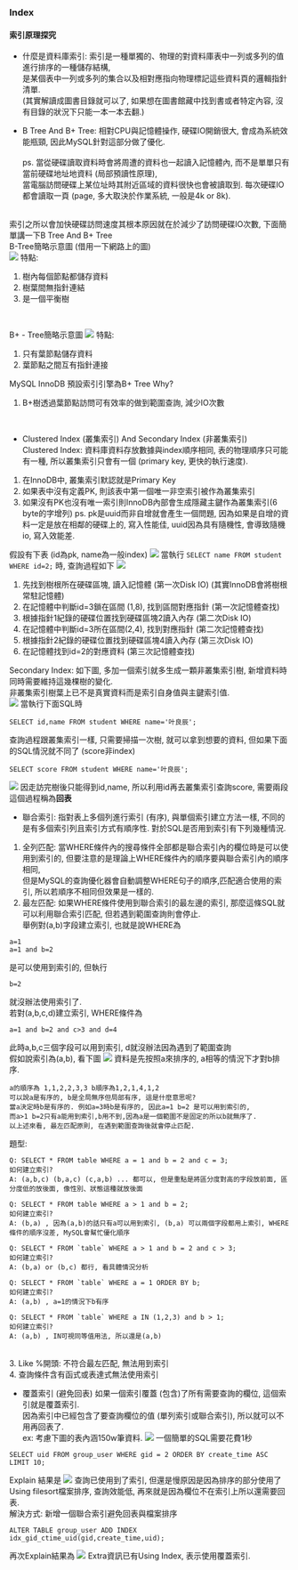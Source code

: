 ### Index

#### 索引原理探究
* 什麼是資料庫索引: 索引是一種單獨的、物理的對資料庫表中一列或多列的值進行排序的一種儲存結構, <br>
  是某個表中一列或多列的集合以及相對應指向物理標記這些資料頁的邏輯指針清單. <br>
  (其實解讀成圖書目錄就可以了, 如果想在圖書館藏中找到書或者特定內容, 沒有目錄的狀況下只能一本一本去翻.) <br>
  
* B Tree And B+ Tree: 相對CPU與記憶體操作, 硬碟IO開銷很大, 會成為系統效能瓶頸, 因此MySQL針對這部分做了優化. <br> <br>
ps. 當從硬碟讀取資料時會將周遭的資料也一起讀入記憶體內, 而不是單單只有當前硬碟地址地資料 (局部預讀性原理), <br>
當電腦訪問硬碟上某位址時其附近區域的資料很快也會被讀取到. 每次硬碟IO都會讀取一頁 (page, 多大取決於作業系統, 一般是4k or 8k). <br> <br>


索引之所以會加快硬碟訪問速度其根本原因就在於減少了訪問硬碟IO次數, 下面簡單講一下B Tree And B+ Tree <br>
B-Tree簡略示意圖 (借用一下網路上的圖) <br>
![](./img/B-Tree.png)
特點:
1. 樹內每個節點都儲存資料
2. 樹葉間無指針連結
3. 是一個平衡樹
<br>
   
B+ - Tree簡略示意圖
![](./img/B+%20Tree.png)
特點:
1. 只有葉節點儲存資料
2. 葉節點之間互有指針連接

MySQL InnoDB 預設索引引擎為B+ Tree Why?
1. B+樹透過葉節點訪問可有效率的做到範圍查詢, 減少IO次數
<br>
   
* Clustered Index (叢集索引) And Secondary Index (非叢集索引) <br>
Clustered Index: 資料庫資料存放數據與index順序相同, 表的物理順序只可能有一種, 所以叢集索引只會有一個 (primary key, 更快的執行速度). <br>
1. 在InnoDB中, 叢集索引默認就是Primary Key
2. 如果表中沒有定義PK, 則該表中第一個唯一非空索引被作為叢集索引
3. 如果沒有PK也沒有唯一索引則InnoDB內部會生成隱藏主鍵作為叢集索引(6 byte的字增列)
ps. pk是uuid而非自增就會產生一個問題, 因為如果是自增的資料一定是放在相鄰的硬碟上的, 寫入性能佳, uuid因為具有隨機性, 會導致隨機io, 寫入效能差. <br>
   
假設有下表 (id為pk, name為一般index)
![](./img/index_s_1.png)
當執行 ```SELECT name FROM student WHERE id=2;``` 時, 查詢過程如下
![](./img/index_s_2.png)
1. 先找到樹根所在硬碟區塊, 讀入記憶體 (第一次Disk IO) (其實InnoDB會將樹根常駐記憶體)
2. 在記憶體中判斷id=3鎖在區間 (1,8), 找到區間對應指針 (第一次記憶體查找)
3. 根據指針1紀錄的硬碟位置找到硬碟區塊2讀入內存 (第二次Disk IO)
4. 在記憶體中判斷id=3所在區間(2,4), 找到對應指針 (第二次記憶體查找)
5. 根據指針2紀錄的硬碟位置找到硬碟區塊4讀入內存 (第三次Disk IO)
6. 在記憶體找到id=2的對應資料 (第三次記憶體查找)

Secondary Index: 如下圖, 多加一個索引就多生成一顆非叢集索引樹, 新增資料時同時需要維持這幾棵樹的變化. <br>
非叢集索引樹葉上已不是真實資料而是索引自身值與主鍵索引值.   
![](./img/index_s_3.png)
當執行下面SQL時
```text
SELECT id,name FROM student WHERE name='叶良辰';
```
查詢過程跟叢集索引一樣, 只需要掃描一次樹, 就可以拿到想要的資料, 但如果下面的SQL情況就不同了 (score非index)
```text
SELECT score FROM student WHERE name='叶良辰';
```
![](./img/index_s_4.png)
因走訪完樹後只能得到id,name, 所以利用id再去叢集索引查詢score, 需要兩段這個過程稱為**回表** <br>

* 聯合索引: 指對表上多個列進行索引 (有序), 與單個索引建立方法一樣, 不同的是有多個索引列且索引方式有順序性. 對於SQL是否用到索引有下列幾種情況. <br>
1. 全列匹配: 當WHERE條件內的搜尋條件全部都是聯合索引內的欄位時是可以使用到索引的, 但要注意的是理論上WHERE條件內的順序要與聯合索引內的順序相同, <br>
但是MySQL的查詢優化器會自動調整WHERE句子的順序,匹配適合使用的索引, 所以若順序不相同但效果是一樣的.
2. 最左匹配: 如果WHERE條件使用到聯合索引的最左邊的索引, 那麼這條SQL就可以利用聯合索引匹配, 但若遇到範圍查詢則會停止. <br>
   舉例對(a,b)字段建立索引, 也就是說WHERE為
```text
a=1
a=1 and b=2
```
是可以使用到索引的, 但執行
```text
b=2
```
就沒辦法使用索引了. <br>
若對(a,b,c,d)建立索引, WHERE條件為
```text
a=1 and b=2 and c>3 and d=4
```
此時a,b,c三個字段可以用到索引, d就沒辦法因為遇到了範圍查詢 <br>
假如說索引為(a,b), 看下圖
![](./img/index_s_8.png)
資料是先按照a來排序的, a相等的情況下才對b排序. <br>
```text
a的順序為 1,1,2,2,3,3 b順序為1,2,1,4,1,2 
可以說a是有序的, b是全局無序但局部有序, 這是什麼意思呢?
當a決定時b是有序的. 例如a=3時b是有序的, 因此a=1 b=2 是可以用到索引的,
而a>1 b=2只有a能用到索引,b用不到,因為a是一個範圍不是固定的所以b就無序了.
以上述來看, 最左匹配原則, 在遇到範圍查詢後就會停止匹配.
```
題型:
```text
Q: SELECT * FROM table WHERE a = 1 and b = 2 and c = 3;
如何建立索引?
A: (a,b,c) (b,a,c) (c,a,b) ... 都可以, 但是重點是將區分度對高的字段放前面, 區分度低的放後面, 像性別、狀態這種就放後面
```
```text
Q: SELECT * FROM table WHERE a > 1 and b = 2; 
如何建立索引?
A: (b,a) , 因為(a,b)的話只有a可以用到索引, (b,a) 可以兩個字段都用上索引, WHERE條件的順序沒差, MySQL會幫忙優化順序
```
```text
Q: SELECT * FROM `table` WHERE a > 1 and b = 2 and c > 3; 
如何建立索引?
A: (b,a) or (b,c) 都行, 看具體情況分析
```
```text
Q: SELECT * FROM `table` WHERE a = 1 ORDER BY b;
如何建立索引?
A: (a,b) , a=1的情況下b有序
```
```text
Q: SELECT * FROM `table` WHERE a IN (1,2,3) and b > 1; 
如何建立索引?
A: (a,b) , IN可視同等值用法, 所以還是(a,b)
```
<br>
3. Like %開頭: 不符合最左匹配, 無法用到索引 <br>
4. 查詢條件含有函式或表達式無法使用索引 <br>

* 覆蓋索引 (避免回表)
如果一個索引覆蓋 (包含)了所有需要查詢的欄位, 這個索引就是覆蓋索引. <br>
因為索引中已經包含了要查詢欄位的值 (單列索引或聯合索引), 所以就可以不用再回表了. <br>
ex: 考慮下圖的表內涵150w筆資料.
![](./img/index_s_5.png)
一個簡單的SQL需要花費1秒
  
```text
SELECT uid FROM group_user WHERE gid = 2 ORDER BY create_time ASC LIMIT 10;
```
Explain 結果是
![](./img/index_s_6.png)
查詢已使用到了索引, 但還是慢原因是因為排序的部分使用了Using filesort檔案排序, 查詢效能低, 再來就是因為欄位不在索引上所以還需要回表. <br>
解決方式: 新增一個聯合索引避免回表與檔案排序
```text
ALTER TABLE group_user ADD INDEX idx_gid_ctime_uid(gid,create_time,uid);
```
再次Explain結果為
![](./img/index_s_7.png)
Extra資訊已有Using Index, 表示使用覆蓋索引. <br>


